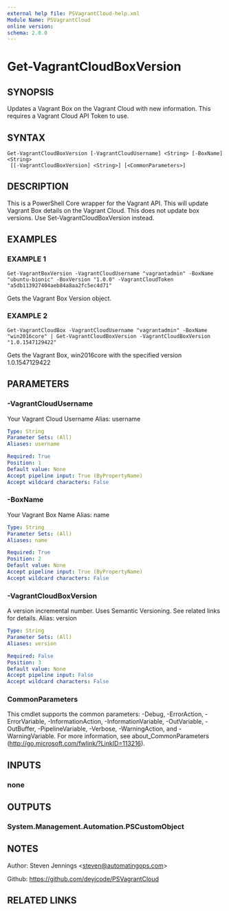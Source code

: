 ```yaml
---
external help file: PSVagrantCloud-help.xml
Module Name: PSVagrantCloud
online version:
schema: 2.0.0
---
```


# Get-VagrantCloudBoxVersion

## SYNOPSIS
Updates a Vagrant Box on the Vagrant Cloud with new information.
This requires a Vagrant Cloud API Token to use.

## SYNTAX

```
Get-VagrantCloudBoxVersion [-VagrantCloudUsername] <String> [-BoxName] <String>
 [[-VagrantCloudBoxVersion] <String>] [<CommonParameters>]
```

## DESCRIPTION
This is a PowerShell Core wrapper for the Vagrant API.
This will update Vagrant Box details on the Vagrant Cloud. 
This does not update box versions.
Use Set-VagrantCloudBoxVersion instead.

## EXAMPLES

### EXAMPLE 1
```
Get-VagrantBoxVersion -VagrantCloudUsername "vagrantadmin" -BoxName "ubuntu-bionic" -BoxVersion "1.0.0" -VagrantCloudToken "a5db113927404aeb84a8aa2fc5ec4d71"
```

Gets the Vagrant Box Version object.

### EXAMPLE 2
```
Get-VagrantCloudBox -VagrantCloudUsername "vagrantadmin" -BoxName "win2016core" | Get-VagrantCloudBoxVersion -VagrantCloudBoxVersion "1.0.1547129422"
```

Gets the Vagrant Box, win2016core with the specified version 1.0.1547129422

## PARAMETERS

### -VagrantCloudUsername
Your Vagrant Cloud Username
Alias: username

```yaml
Type: String
Parameter Sets: (All)
Aliases: username

Required: True
Position: 1
Default value: None
Accept pipeline input: True (ByPropertyName)
Accept wildcard characters: False
```

### -BoxName
Your Vagrant Box Name
Alias: name

```yaml
Type: String
Parameter Sets: (All)
Aliases: name

Required: True
Position: 2
Default value: None
Accept pipeline input: True (ByPropertyName)
Accept wildcard characters: False
```

### -VagrantCloudBoxVersion
A version incremental number.
Uses Semantic Versioning.
See related links for details.
Alias: version

```yaml
Type: String
Parameter Sets: (All)
Aliases: version

Required: False
Position: 3
Default value: None
Accept pipeline input: False
Accept wildcard characters: False
```

### CommonParameters
This cmdlet supports the common parameters: -Debug, -ErrorAction, -ErrorVariable, -InformationAction, -InformationVariable, -OutVariable, -OutBuffer, -PipelineVariable, -Verbose, -WarningAction, and -WarningVariable.
For more information, see about_CommonParameters (http://go.microsoft.com/fwlink/?LinkID=113216).

## INPUTS

### none
## OUTPUTS

### System.Management.Automation.PSCustomObject
## NOTES
Author: Steven Jennings \<steven@automatingops.com\>

Github: https://github.com/deyjcode/PSVagrantCloud

## RELATED LINKS

